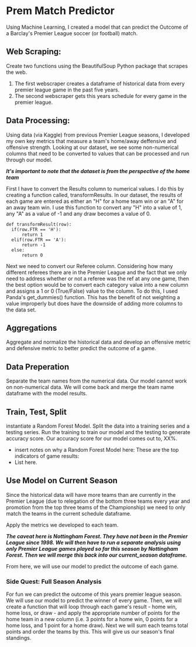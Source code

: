 # Prem Match Predictor
Using Machine Learning, I created a model that can predict the Outcome of a Barclay's Premier League soccer (or football) match.


## Web Scraping:
Create two functions using the BeautifulSoup Python package that scrapes the web. 
1. The first webscraper creates a dataframe of historical data from every premier league game in the past five years.
2. The second webscraper gets this years schedule for every game in the premier league.

## Data Processing:
Using data (via Kaggle) from previous Premier League seasons, I developed my own key metrics that measure a team's home/away deffensive and offensive strength. Looking at our dataset, we see some non-numerical columns that need to be converted to values that can be processed and run through our model.
<br>

***It's important to note that the dataset is from the perspective of the home team***
<br>

First I have to convert the Results column to numerical values. I do this by creating a function called, transformResults. In our dataset, the results of each game are entered as either an "H" for a home team win or an "A" for an away team win. I use this function to convert any "H" into a value of 1, any "A" as a value of -1 and any draw becomes a value of 0.

    def transformResult(row):
      if(row.FTR == 'H'):
          return 1
      elif(row.FTR == 'A'):
          return -1
      else:
          return 0

Next we need to convert our Referee column. Considering how many different referees there are in the Premier League and the fact that we only need to address whether or not a referee was the ref at any one game, then the best option would be to convert each category value into a new column and assigns a 1 or 0 (True/False) value to the column. To do this, I used Panda's get_dummies() function. This has the benefit of not weighting a value improperly but does have the downside of adding more columns to the data set.


## Aggregations
Aggregate and normalize the historical data and develop an offensive metric and defensive metric to better predict the outcome of a game.


## Data Preperation
Separate the team names from the numerical data. Our model cannot work on non-numerical data. We will come back and merge the team name dataframe with the model results.

## Train, Test, Split
instantiate a Random Forest Model. Split the data into a training series and a testing series. Run the training to train our model and the testing to generate accuracy score. Our accuracy score for our model comes out to, XX%.
- insert notes on why a Random Forest Model here: 
These are the top indicators of game results:
- List here.


## Use Model on Current Season
Since the historical data will have more teams than are currently in the Premier League (due to relegation of the bottom three teams every year and promotion from the top three teams of the Championship) we need to only match the teams in the current schedule dataframe.

Apply the metrics we developed to each team. 

***The caveat here is Nottingham Forest. They have not been in the Premier League since 1998. We will then have to run a separate analysis using only Premier League games played so far this season by Nottingham Forest. Then we will merge this back into our current_season dataframe.***

From here, we will use our model to predict the outcome of each game.


### Side Quest: Full Season Analysis
For fun we can predict the outcome of this years premier league season. We will use our model to predict the winner of every game. Then, we will create a function that will loop through each game's result - home win, home loss, or draw - and apply the appropriate number of points for the home team in a new column (i.e. 3 points for a home win, 0 points for a home loss, and 1 point for a home draw). Next we will sum each teams total points and order the teams by this. This will give us our season's final standings. 

